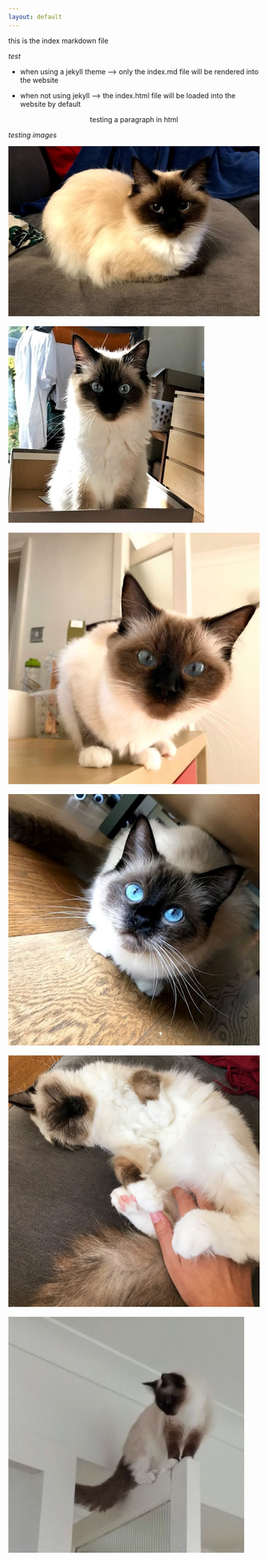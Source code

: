```yaml
---
layout: default
---
```


this is the index markdown file

*test* 

- when using a jekyll theme --> only the index.md file will be rendered into the website

- when not using jekyll --> the index.html file will be loaded into the website by default

<p align="center">
  testing a paragraph in html
</p>

*testing images*

![mimi1](./mimi1.jpg)   <br/><br/>
![mimi5](./mimi5.jpg)   <br/><br/>
![mimi6](./mimi6.jpg) <br/><br/>
![mimi8](./mimi8.jpg) <br/><br/>
![mimi10](./mimi10.jpg) <br/><br/>
![mimi12](./mimi12.JPG) <br/><br/>
